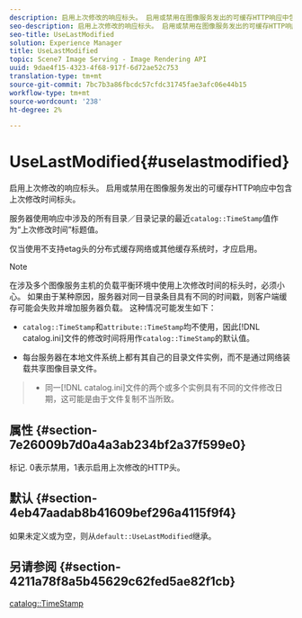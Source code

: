 ```yaml
---
description: 启用上次修改的响应标头。 启用或禁用在图像服务发出的可缓存HTTP响应中包含上次修改时间标头。
seo-description: 启用上次修改的响应标头。 启用或禁用在图像服务发出的可缓存HTTP响应中包含上次修改时间标头。
seo-title: UseLastModified
solution: Experience Manager
title: UseLastModified
topic: Scene7 Image Serving - Image Rendering API
uuid: 9dae4f15-4323-4f68-917f-6d72ae52c753
translation-type: tm+mt
source-git-commit: 7bc7b3a86fbcdc57cfdc31745fae3afc06e44b15
workflow-type: tm+mt
source-wordcount: '238'
ht-degree: 2%

---
```



# UseLastModified{#uselastmodified}

启用上次修改的响应标头。 启用或禁用在图像服务发出的可缓存HTTP响应中包含上次修改时间标头。

服务器使用响应中涉及的所有目录／目录记录的最近`catalog::TimeStamp`值作为“上次修改时间”标题值。

仅当使用不支持etag头的分布式缓存网络或其他缓存系统时，才应启用。

>[!NOTE]
>
>在涉及多个图像服务主机的负载平衡环境中使用上次修改时间的标头时，必须小心。 如果由于某种原因，服务器对同一目录条目具有不同的时间戳，则客户端缓存可能会失败并增加服务器负载。 这种情况可能发生如下：
>
>* `catalog::TimeStamp`和`attribute::TimeStamp`均不使用，因此[!DNL catalog.ini]文件的修改时间将用作`catalog::TimeStamp`的默认值。
   >
   >
* 每台服务器在本地文件系统上都有其自己的目录文件实例，而不是通过网络装载共享图像目录文件。
>* 同一[!DNL catalog.ini]文件的两个或多个实例具有不同的文件修改日期，这可能是由于文件复制不当所致。

>



## 属性 {#section-7e26009b7d0a4a3ab234bf2a37f599e0}

标记. 0表示禁用，1表示启用上次修改的HTTP头。

## 默认 {#section-4eb47aadab8b41609bef296a4115f9f4}

如果未定义或为空，则从`default::UseLastModified`继承。

## 另请参阅 {#section-4211a78f8a5b45629c62fed5ae82f1cb}

[catalog::TimeStamp](../../../../../is-api/image-catalog/image-serving-api-ref/c-image-catalog-reference/c-image-svg-data-reference/c-image-data-reference/r-timestamp-cat.md#reference-59a27b72f4cb4a53a3baba83214c4ded)
